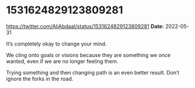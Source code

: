 # 1531624829123809281
https://twitter.com/AliAbdaal/status/1531624829123809281
**Date:** 2022-05-31

It’s completely okay to change your mind.

We cling onto goals or visions because they are something we once wanted, even if we are no longer feeling them.

Trying something and then changing path is an even better result. Don’t ignore the forks in the road.
